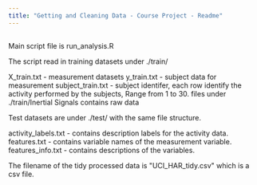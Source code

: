 ```yaml
---
title: "Getting and Cleaning Data - Course Project - Readme"
---
```

##

Main script file is run_analysis.R

The script read in training datasets under ./train/

X_train.txt - measurement datasets
y_train.txt - subject data for measurement
subject_train.txt - subject identifer, each row identify the activity performed by the subjects, Range from 1 to 30.
files under ./train/Inertial Signals contains raw data 

Test datasets are under ./test/ with the same file structure.

activity_labels.txt - contains description labels for the activity data.
features.txt - contains variable names of the measurement variable.
features_info.txt - contains descriptions of the variables.

The filename of the tidy processed data is "UCI_HAR_tidy.csv" which is a csv file.